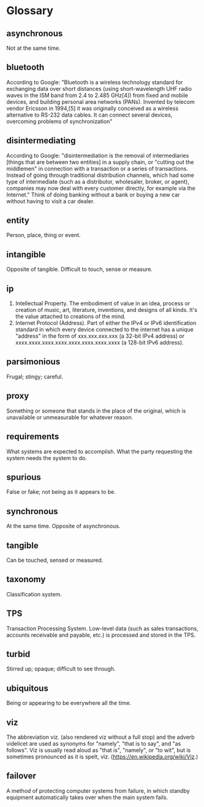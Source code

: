 # Glossary

## asynchronous

Not at the same time.

## bluetooth

According to Google: "Bluetooth is a wireless technology standard for exchanging data over short distances (using short-wavelength UHF radio waves in the ISM band from 2.4 to 2.485 GHz[4]) from fixed and mobile devices, and building personal area networks (PANs). Invented by telecom vendor Ericsson in 1994,[5] it was originally conceived as a wireless alternative to RS-232 data cables. It can connect several devices, overcoming problems of synchronization"

## disintermediating

According to Google: "disintermediation is the removal of intermediaries [things that are between two entities] in a supply chain, or "cutting out the middlemen" in connection with a transaction or a series of transactions. Instead of going through traditional distribution channels, which had some type of intermediate (such as a distributor, wholesaler, broker, or agent), companies may now deal with every customer directly, for example via the Internet." Think of doing banking without a bank or buying a new car without having to visit a car dealer. 

## entity

Person, place, thing or event.

## intangible

Opposite of tangible. Difficult to touch, sense or measure. 

## ip

1) Intellectual Property. The embodiment of value in an idea, process or creation of music, art, literature, inventions, and designs of all kinds. It's the value attached to creations of the mind.
2) Internet Protocol (Address). Part of either the IPv4 or IPv6 identification standard in which every device connected to the internet has a unique "address" in the form of xxx.xxx.xxx.xxx (a 32-bit IPv4 address) or xxxx.xxxx.xxxx.xxxx.xxxx.xxxx.xxxx.xxxx (a 128-bit IPv6 address).

## parsimonious

Frugal; stingy; careful.

## proxy

Something or someone that stands in the place of the original, which is unavailable or unmeasurable for whatever reason. 

## requirements

What systems are expected to accomplish. What the party requesting the system needs the system to do. 

## spurious

False or fake; not being as it appears to be.

## synchronous

At the same time. Opposite of asynchronous. 

## tangible

Can be touched, sensed or measured. 

## taxonomy

Classification system.

## TPS

Transaction Processing System. Low-level data (such as sales transactions, accounts receivable and payable, etc.) is processed and stored in the TPS.

## turbid

Stirred up; opaque; difficult to see through.

## ubiquitous

Being or appearing to be everywhere all the time.

## viz

The abbreviation viz. (also rendered viz without a full stop) and the adverb videlicet  are used as synonyms for "namely", "that is to say", and "as follows". Viz is usually read aloud as "that is", "namely", or "to wit", but is sometimes pronounced as it is spelt, viz. (https://en.wikipedia.org/wiki/Viz.)

## failover

A method of protecting computer systems from failure, in which standby equipment automatically takes over when the main system fails.